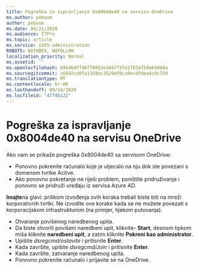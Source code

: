 ```yaml
---
title: Pogreška za ispravljanje 0x8004de40 na servisu OneDrive
ms.author: pebaum
author: pebaum
ms.date: 04/21/2020
ms.audience: ITPro
ms.topic: article
ms.service: o365-administration
ROBOTS: NOINDEX, NOFOLLOW
localization_priority: Normal
ms.assetid: ''
ms.openlocfilehash: b9bd6dff48f78063e3d47f5fe2f834f59eb9868a
ms.sourcegitcommit: c6692ce0fa1358ec3529e59ca0ecdfdea4cdc759
ms.translationtype: MT
ms.contentlocale: hr-HR
ms.lasthandoff: 09/14/2020
ms.locfileid: "47745122"
---
```

# <a name="fix-0x8004de40-error-in-onedrive"></a>Pogreška za ispravljanje 0x8004de40 na servisu OneDrive

Ako vam se prikaže pogreška 0x8004de40 sa servisom OneDrive:

- Ponovno pokrenite računalo koje je utjecalo na nju dok ste povezani s domenom tvrtke Acitve.
- Ako ponovno pokretanje ne riješi problem, poništite pridruživanje i ponovno se pridruži uređaju iz servisa Azure AD. 

**Imajte**na glavi: prilikom izvođenja ovih koraka trebali biste biti na mreži korporativnih tvrtki. Ne izvodite ove korake kada se ne možete povezati s korporacijskom infrastrukturom (na primjer, tijekom putovanja). 

- Otvaranje povišenog naredbenog upita. 
- Da biste otvorili povišeni naredbeni upit, kliknite- **Start**, desnom tipkom miša kliknite **naredbeni upit**, a zatim kliknite **Pokreni kao administrator**.
- Upišite *dsregcmd/ostavite* i pritisnite **Enter**.
- Kada završite, upišite *dsregcmd/Join* i pritisnite **Enter**.
- Kada završite, zatvaranje naredbenog upita.
- Ponovno pokrenite računalo i prijavite se na OneDrive.